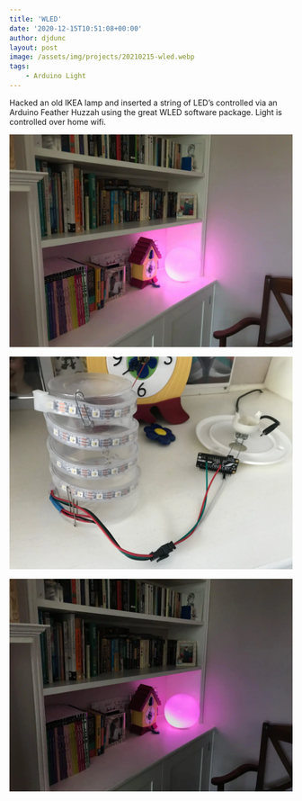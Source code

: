 ```yaml
---
title: 'WLED'
date: '2020-12-15T10:51:08+00:00'
author: djdunc
layout: post
image: /assets/img/projects/20210215-wled.webp
tags:
    - Arduino Light
---
```


Hacked an old IKEA lamp and inserted a string of LED’s controlled via an Arduino Feather Huzzah using the great WLED software package. Light is controlled over home wifi.

![WLED](/assets/img/projects/20210215-wled.webp)

![WLED inside](/assets/img/projects/20210215-wled3.webp)

![WLED 2](/assets/img/projects/20210215-wled2.webp)